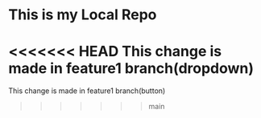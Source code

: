 # This is my Local Repo
<<<<<<< HEAD
This change is made in feature1 branch(dropdown)
=======
This change is made in feature1 branch(button)
>>>>>>> main
